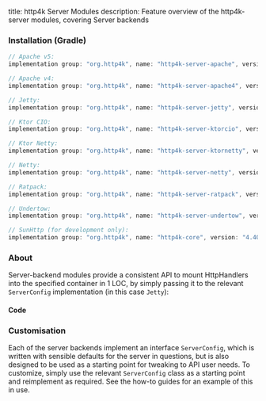 title: http4k Server Modules
description: Feature overview of the http4k-server modules, covering Server backends

### Installation (Gradle)

```groovy
// Apache v5: 
implementation group: "org.http4k", name: "http4k-server-apache", version: "4.40.2.0"

// Apache v4: 
implementation group: "org.http4k", name: "http4k-server-apache4", version: "4.40.2.0"

// Jetty: 
implementation group: "org.http4k", name: "http4k-server-jetty", version: "4.40.2.0"

// Ktor CIO: 
implementation group: "org.http4k", name: "http4k-server-ktorcio", version: "4.40.2.0"

// Ktor Netty: 
implementation group: "org.http4k", name: "http4k-server-ktornetty", version: "4.40.2.0"

// Netty: 
implementation group: "org.http4k", name: "http4k-server-netty", version: "4.40.2.0"

// Ratpack: 
implementation group: "org.http4k", name: "http4k-server-ratpack", version: "4.40.2.0"

// Undertow: 
implementation group: "org.http4k", name: "http4k-server-undertow", version: "4.40.2.0"

// SunHttp (for development only): 
implementation group: "org.http4k", name: "http4k-core", version: "4.40.2.0"
```

### About
Server-backend modules provide a consistent API to mount HttpHandlers into the specified container in 1 LOC, by 
simply passing it to the relevant `ServerConfig` implementation (in this case `Jetty`):

#### Code [<img class="octocat"/>](https://github.com/http4k/http4k/blob/master/src/docs/guide/reference/servers/example_http.kt)

<script src="https://gist-it.appspot.com/https://github.com/http4k/http4k/blob/master/src/docs/guide/reference/servers/example_http.kt"></script>

### Customisation
Each of the server backends implement an interface `ServerConfig`, which is written with sensible defaults for the server in questions, 
but is also designed to be used as a starting point for tweaking to API user needs. To customize, simply use the relevant `ServerConfig` 
class as a starting point and reimplement as required. See the how-to guides for an example of this in use.
